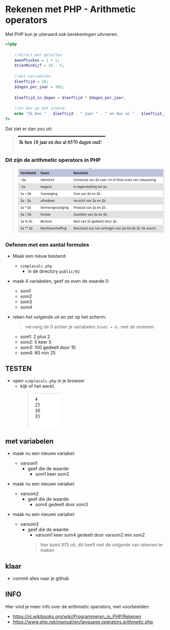 
# Rekenen met PHP - Arithmetic operators

Met PHP kun je uiteraard ook berekeningen uitvoeren.

```php
<?php

    //direct met getallen
    $eenPlusEen = 1 + 1;
    $tienMinVijf = 10 - 5;

    //met variabelen
    $leeftijd = 18;
    $dagen_per_jaar = 365;

    $leeftijd_in_dagen = $leeftijd * $dagen_per_jaar;

    //en dan op het scherm:
    echo "Ik ben " . $leeftijd . " jaar " . " en dus al " . $leeftijd_in_dagen . " dagen oud!"; 
?>
```

Dat ziet er dan zou uit:

> ![](img/voorbeeld.png)

### Dit zijn de arithmetic operators in PHP


> ![](img/arithmic-operators.png)


### Oefenen met een aantal formules

- Maak een nieuw bestand:
    - `simplecalc.php` 
        - in de directory `public/02`
- maak 4 variabelen, geef ze even de waarde 0:
    - som1
    - som2
    - som3
    - som4

- reken het volgende uit en zet op het scherm:
    > vervang de 0 achter je variabelen ```$som1 = 0;``` met de sommen
    - som1: 2 plus 2
    - som2: 5 keer 5
    - som3: 100 gedeelt door 10
    - som4: 60 min 25

## TESTEN
- open `simplecalc.php`  in je browser
    - kijk of het werkt.
        > ![](img/simplecalc.PNG)


## met variabelen

- maak nu een nieuwe variabel:
    - varsom1
        - geef die de waarde:
            - som1 keer som2

            
- maak nu een nieuwe variabel:
    - varsom2
        - geef die de waarde:
            - som4 gedeelt door som3

            
- maak nu een nieuwe variabel:
    - varsom3
        - geef die de waarde:
            - varsom1 keer som4 gedeelt door varsom2 min som2
            > hier komt 975 uit, dit heeft met de volgorde van rekenen te maken


## klaar
- commit alles naar je github




## INFO

Hier vind je meer info over de arithmetic operators, met voorbeelden:

- https://nl.wikibooks.org/wiki/Programmeren_in_PHP/Rekenen
- https://www.php.net/manual/en/language.operators.arithmetic.php

